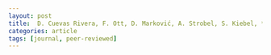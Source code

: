 ```yaml
---
layout: post
title:  D. Cuevas Rivera, F. Ott, D. Marković, A. Strobel, S. Kiebel, *Context-dependent risk aversion: a model-based approach*. Frontiers in Psychology (in press). [doi](https://doi.org/10.3389/fpsyg.2018.02053)
categories: article
tags: [journal, peer-reviewed]
---
```



